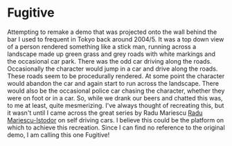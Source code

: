 # Fugitive

Attempting to remake a demo that was projected onto the wall behind the bar I used to frequent in Tokyo back around 2004/5.
It was a top down view of a person rendered something like a stick man, running across a landscape made up green grass and
grey roads with white markings and the occasional car park. There was the odd car driving along the roads. Occasionally the
character would jump in a car and drive along the roads. These roads seem to be procedurally rendered. At some point the
character would abandon the car and again start to run across the landscape. There would also be the occasional police car
chasing the character, whether they were on foot or in a car. So, while we drank our beers and chatted this was, to me at
least, quite mesmerizing. I've always thought of recreating this, but it wasn't until I came across the great series by
Radu Mariescu [Radu Mariescu-Istodor](https://github.com/gniziemazity) on self driving cars. I believe this could be the
platform on which to achieve this recreation. Since I can find no reference to the original demo, I am calling this one Fugitive!
